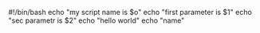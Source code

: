 #!/bin/bash
 echo "my script name is $o"
 echo "first parameter is $1"
echo "sec parametr is $2"
echo "hello world"
echo "name"




